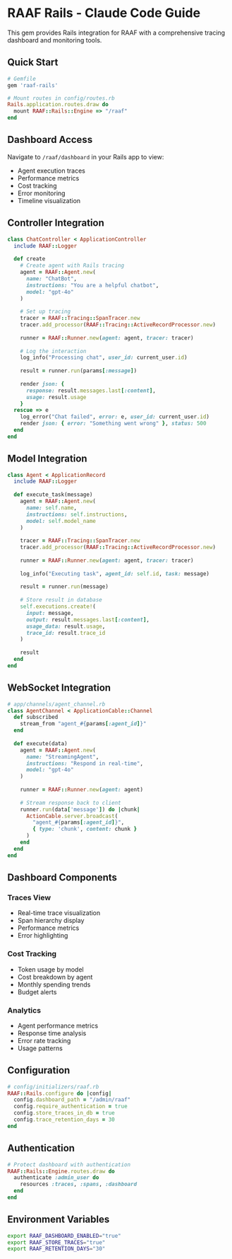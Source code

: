 # RAAF Rails - Claude Code Guide

This gem provides Rails integration for RAAF with a comprehensive tracing dashboard and monitoring tools.

## Quick Start

```ruby
# Gemfile
gem 'raaf-rails'

# Mount routes in config/routes.rb
Rails.application.routes.draw do
  mount RAAF::Rails::Engine => "/raaf"
end
```

## Dashboard Access

Navigate to `/raaf/dashboard` in your Rails app to view:
- Agent execution traces
- Performance metrics
- Cost tracking
- Error monitoring
- Timeline visualization

## Controller Integration

```ruby
class ChatController < ApplicationController
  include RAAF::Logger
  
  def create
    # Create agent with Rails tracing
    agent = RAAF::Agent.new(
      name: "ChatBot",
      instructions: "You are a helpful chatbot",
      model: "gpt-4o"
    )
    
    # Set up tracing
    tracer = RAAF::Tracing::SpanTracer.new
    tracer.add_processor(RAAF::Tracing::ActiveRecordProcessor.new)
    
    runner = RAAF::Runner.new(agent: agent, tracer: tracer)
    
    # Log the interaction
    log_info("Processing chat", user_id: current_user.id)
    
    result = runner.run(params[:message])
    
    render json: {
      response: result.messages.last[:content],
      usage: result.usage
    }
  rescue => e
    log_error("Chat failed", error: e, user_id: current_user.id)
    render json: { error: "Something went wrong" }, status: 500
  end
end
```

## Model Integration

```ruby
class Agent < ApplicationRecord
  include RAAF::Logger
  
  def execute_task(message)
    agent = RAAF::Agent.new(
      name: self.name,
      instructions: self.instructions,
      model: self.model_name
    )
    
    tracer = RAAF::Tracing::SpanTracer.new
    tracer.add_processor(RAAF::Tracing::ActiveRecordProcessor.new)
    
    runner = RAAF::Runner.new(agent: agent, tracer: tracer)
    
    log_info("Executing task", agent_id: self.id, task: message)
    
    result = runner.run(message)
    
    # Store result in database
    self.executions.create!(
      input: message,
      output: result.messages.last[:content],
      usage_data: result.usage,
      trace_id: result.trace_id
    )
    
    result
  end
end
```

## WebSocket Integration

```ruby
# app/channels/agent_channel.rb
class AgentChannel < ApplicationCable::Channel
  def subscribed
    stream_from "agent_#{params[:agent_id]}"
  end
  
  def execute(data)
    agent = RAAF::Agent.new(
      name: "StreamingAgent",
      instructions: "Respond in real-time",
      model: "gpt-4o"
    )
    
    runner = RAAF::Runner.new(agent: agent)
    
    # Stream response back to client
    runner.run(data['message']) do |chunk|
      ActionCable.server.broadcast(
        "agent_#{params[:agent_id]}",
        { type: 'chunk', content: chunk }
      )
    end
  end
end
```

## Dashboard Components

### Traces View
- Real-time trace visualization
- Span hierarchy display
- Performance metrics
- Error highlighting

### Cost Tracking
- Token usage by model
- Cost breakdown by agent
- Monthly spending trends
- Budget alerts

### Analytics
- Agent performance metrics
- Response time analysis
- Error rate tracking
- Usage patterns

## Configuration

```ruby
# config/initializers/raaf.rb
RAAF::Rails.configure do |config|
  config.dashboard_path = "/admin/raaf"
  config.require_authentication = true
  config.store_traces_in_db = true
  config.trace_retention_days = 30
end
```

## Authentication

```ruby
# Protect dashboard with authentication
RAAF::Rails::Engine.routes.draw do
  authenticate :admin_user do
    resources :traces, :spans, :dashboard
  end
end
```

## Environment Variables

```bash
export RAAF_DASHBOARD_ENABLED="true"
export RAAF_STORE_TRACES="true"
export RAAF_RETENTION_DAYS="30"
```